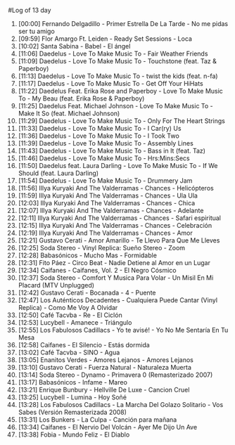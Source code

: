 #Log of 13 day

1. [00:00] Fernando Delgadillo - Primer Estrella De La Tarde - No me pidas ser tu amigo
1. [09:59] Flor Amargo Ft. Leiden - Ready Set Sessions - Loca
1. [10:02] Santa Sabina - Babel - El ángel
1. [11:06] Daedelus - Love To Make Music To - Fair Weather Friends
1. [11:09] Daedelus - Love To Make Music To - Touchstone (feat. Taz & Paperboy)
1. [11:13] Daedelus - Love To Make Music To - twist the kids (feat. n-fa)
1. [11:17] Daedelus - Love To Make Music To - Get Off Your HiHats
1. [11:22] Daedelus Feat. Erika Rose and Paperboy - Love To Make Music To - My Beau (feat. Erika Rose & Paperboy)
1. [11:25] Daedelus Feat. Michael Johnson - Love To Make Music To - Make It So (feat. Michael Johnson)
1. [11:29] Daedelus - Love To Make Music To - Only For The Heart Strings
1. [11:33] Daedelus - Love To Make Music To - I Car(ry) Us
1. [11:36] Daedelus - Love To Make Music To - I Took Two
1. [11:39] Daedelus - Love To Make Music To - Assembly Lines
1. [11:43] Daedelus - Love To Make Music To - Bass in It (feat. Taz)
1. [11:46] Daedelus - Love To Make Music To - Hrs:Mins:Secs
1. [11:50] Daedelus feat. Laura Darling - Love To Make Music To - If We Should (feat. Laura Darling)
1. [11:54] Daedelus - Love To Make Music To - Drummery Jam
1. [11:56] Illya Kuryaki And The Valderramas - Chances - Helicópteros
1. [11:59] Illya Kuryaki And The Valderramas - Chances - Ula Ula
1. [12:03] Illya Kuryaki And The Valderramas - Chances - Chica
1. [12:07] Illya Kuryaki And The Valderramas - Chances - Adelante
1. [12:11] Illya Kuryaki And The Valderramas - Chances - Safari espiritual
1. [12:15] Illya Kuryaki And The Valderramas - Chances - Celebración
1. [12:19] Illya Kuryaki And The Valderramas - Chances - Amor
1. [12:21] Gustavo Cerati - Amor Amarillo - Te Llevo Para Que Me Lleves
1. [12:25] Soda Stereo - Vinyl Replica: Sueño Stereo - Zoom
1. [12:28] Babasónicos - Mucho Mas - Formidable
1. [12:31] Fito Páez - Circo Beat - Nadie Detiene al Amor en un Lugar
1. [12:34] Caifanes - Caifanes, Vol. 2 - El Negro Cósmico
1. [12:37] Soda Stereo - Comfort Y Musica Para Volar - Un Misil En Mi Placard (MTV Unplugged)
1. [12:42] Gustavo Cerati - Bocanada - 4 - Puente
1. [12:47] Los Auténticos Decadentes - Cualquiera Puede Cantar (Vinyl Replica) - Como Me Voy A Olvidar
1. [12:50] Café Tacvba - Re - El Ciclón
1. [12:53] Lucybell - Amanece - Triángulo
1. [12:55] Los Fabulosos Cadillacs - Yo te avisé! - Yo No Me Sentaría En Tu Mesa
1. [12:58] Caifanes - El Silencio - Estás dormida
1. [13:02] Café Tacvba - SINO - Agua
1. [13:05] Enanitos Verdes - Amores Lejanos - Amores Lejanos
1. [13:10] Gustavo Cerati - Fuerza Natural - Naturaleza Muerta
1. [13:14] Soda Stereo - Dynamo - Primavera 0 (Remasterizado 2007)
1. [13:17] Babasónicos - Infame - Mareo
1. [13:21] Enrique Bunbury - Hellville De Luxe - Cancion Cruel
1. [13:25] Lucybell - Lumina - Hoy Soñé
1. [13:28] Los Fabulosos Cadillacs - La Marcha Del Golazo Solitario - Vos Sabes (Versión Remasterizada 2008)
1. [13:31] Los Bunkers - La Culpa - Canción para mañana
1. [13:34] Caifanes - El Nervio Del Volcán - Ayer Me Dijo Un Ave
1. [13:38] Fobia - Mundo Feliz - El Diablo
